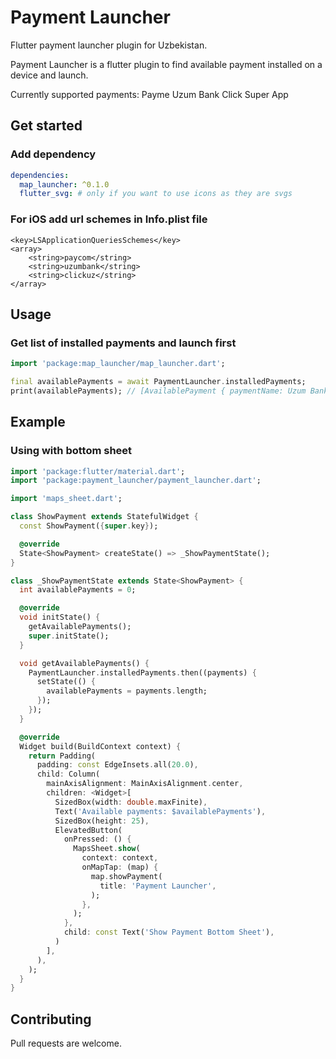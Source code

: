 # Payment Launcher

Flutter payment launcher plugin for Uzbekistan.

Payment Launcher is a flutter plugin to find available payment installed on a device and launch.

Currently supported payments:
Payme
Uzum Bank
Click Super App

## Get started

### Add dependency

```yaml
dependencies:
  map_launcher: ^0.1.0
  flutter_svg: # only if you want to use icons as they are svgs
```

### For iOS add url schemes in Info.plist file

```
<key>LSApplicationQueriesSchemes</key>
<array>
    <string>paycom</string>
    <string>uzumbank</string>
    <string>clickuz</string>
</array>
```

## Usage

### Get list of installed payments and launch first

```dart
import 'package:map_launcher/map_launcher.dart';

final availablePayments = await PaymentLauncher.installedPayments;
print(availablePayments); // [AvailablePayment { paymentName: Uzum Bank, mapType: uzumBank }, ...]
```

## Example

### Using with bottom sheet

```dart
import 'package:flutter/material.dart';
import 'package:payment_launcher/payment_launcher.dart';

import 'maps_sheet.dart';

class ShowPayment extends StatefulWidget {
  const ShowPayment({super.key});

  @override
  State<ShowPayment> createState() => _ShowPaymentState();
}

class _ShowPaymentState extends State<ShowPayment> {
  int availablePayments = 0;

  @override
  void initState() {
    getAvailablePayments();
    super.initState();
  }

  void getAvailablePayments() {
    PaymentLauncher.installedPayments.then((payments) {
      setState(() {
        availablePayments = payments.length;
      });
    });
  }

  @override
  Widget build(BuildContext context) {
    return Padding(
      padding: const EdgeInsets.all(20.0),
      child: Column(
        mainAxisAlignment: MainAxisAlignment.center,
        children: <Widget>[
          SizedBox(width: double.maxFinite),
          Text('Available payments: $availablePayments'),
          SizedBox(height: 25),
          ElevatedButton(
            onPressed: () {
              MapsSheet.show(
                context: context,
                onMapTap: (map) {
                  map.showPayment(
                    title: 'Payment Launcher',
                  );
                },
              );
            },
            child: const Text('Show Payment Bottom Sheet'),
          )
        ],
      ),
    );
  }
}

```
## Contributing

Pull requests are welcome.

